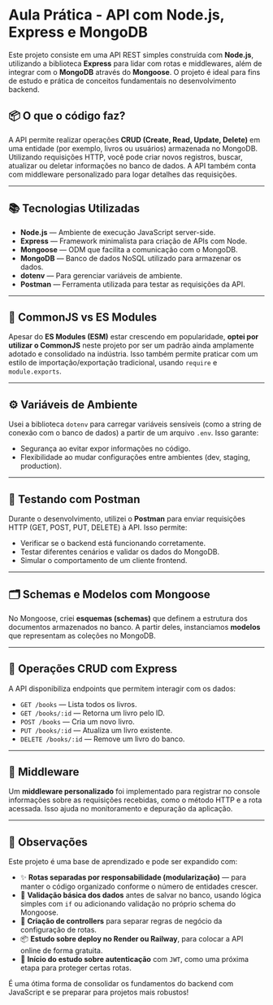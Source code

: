 # Aula Prática - API com Node.js, Express e MongoDB

Este projeto consiste em uma API REST simples construída com **Node.js**, utilizando a biblioteca **Express** para lidar com rotas e middlewares, além de integrar com o **MongoDB** através do **Mongoose**. O projeto é ideal para fins de estudo e prática de conceitos fundamentais no desenvolvimento backend.

## 📦 O que o código faz?

A API permite realizar operações **CRUD (Create, Read, Update, Delete)** em uma entidade (por exemplo, livros ou usuários) armazenada no MongoDB. Utilizando requisições HTTP, você pode criar novos registros, buscar, atualizar ou deletar informações no banco de dados. A API também conta com middleware personalizado para logar detalhes das requisições.

---

## 📚 Tecnologias Utilizadas

- **Node.js** — Ambiente de execução JavaScript server-side.
- **Express** — Framework minimalista para criação de APIs com Node.
- **Mongoose** — ODM que facilita a comunicação com o MongoDB.
- **MongoDB** — Banco de dados NoSQL utilizado para armazenar os dados.
- **dotenv** — Para gerenciar variáveis de ambiente.
- **Postman** — Ferramenta utilizada para testar as requisições da API.

---

## 🧱 CommonJS vs ES Modules

Apesar do **ES Modules (ESM)** estar crescendo em popularidade, **optei por utilizar o CommonJS** neste projeto por ser um padrão ainda amplamente adotado e consolidado na indústria. Isso também permite praticar com um estilo de importação/exportação tradicional, usando `require` e `module.exports`.

---

## ⚙️ Variáveis de Ambiente

Usei a biblioteca `dotenv` para carregar variáveis sensíveis (como a string de conexão com o banco de dados) a partir de um arquivo `.env`. Isso garante:

- Segurança ao evitar expor informações no código.
- Flexibilidade ao mudar configurações entre ambientes (dev, staging, production).

---

## 🧪 Testando com Postman

Durante o desenvolvimento, utilizei o **Postman** para enviar requisições HTTP (GET, POST, PUT, DELETE) à API. Isso permite:

- Verificar se o backend está funcionando corretamente.
- Testar diferentes cenários e validar os dados do MongoDB.
- Simular o comportamento de um cliente frontend.

---

## 🗂️ Schemas e Modelos com Mongoose

No Mongoose, criei **esquemas (schemas)** que definem a estrutura dos documentos armazenados no banco. A partir deles, instanciamos **modelos** que representam as coleções no MongoDB.

---

## 🔁 Operações CRUD com Express

A API disponibiliza endpoints que permitem interagir com os dados:

- `GET /books` — Lista todos os livros.
- `GET /books/:id` — Retorna um livro pelo ID.
- `POST /books` — Cria um novo livro.
- `PUT /books/:id` — Atualiza um livro existente.
- `DELETE /books/:id` — Remove um livro do banco.

---

## 🧩 Middleware

Um **middleware personalizado** foi implementado para registrar no console informações sobre as requisições recebidas, como o método HTTP e a rota acessada. Isso ajuda no monitoramento e depuração da aplicação.

--- 

## 📌 Observações

Este projeto é uma base de aprendizado e pode ser expandido com:

- ✨ **Rotas separadas por responsabilidade (modularização)** — para manter o código organizado conforme o número de entidades crescer.
- 🔐 **Validação básica dos dados** antes de salvar no banco, usando lógica simples com `if` ou adicionando validação no próprio schema do Mongoose.
- 📁 **Criação de controllers** para separar regras de negócio da configuração de rotas.
- 📦 **Estudo sobre deploy no Render ou Railway**, para colocar a API online de forma gratuita.
- 🌱 **Início do estudo sobre autenticação** com `JWT`, como uma próxima etapa para proteger certas rotas.

É uma ótima forma de consolidar os fundamentos do backend com JavaScript e se preparar para projetos mais robustos!
